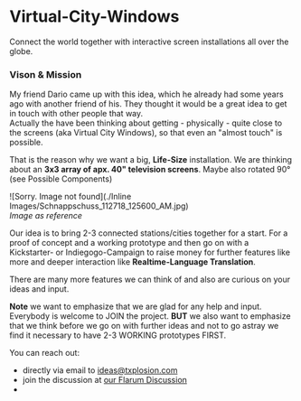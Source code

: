 # Virtual-City-Windows
Connect the world together with interactive screen installations all over the globe.

### Vison & Mission

My friend Dario came up with this idea, which he already had some years ago with another friend of his. They thought it would be a great idea to get in touch with other people that way.  
Actually the have been thinking about getting - physically - quite close to the screens (aka Virtual City Windows), so that even an "almost touch" is possible.

That is the reason why we want a big, **Life-Size** installation. We are thinking about an **3x3 array of apx. 40" television screens**. Maybe also rotated 90° (see Possible Components)

![Sorry. Image not found](./Inline Images/Schnappschuss_112718_125600_AM.jpg)   
*Image as reference*

Our idea is to bring 2-3 connected stations/cities together for a start. For a proof of concept and a working prototype and then go on with a Kickstarter- or Indiegogo-Campaign to raise money for further features like more and deeper interaction like **Realtime-Language Translation**.

There are many more features we can think of and also are curious on your ideas and input.

**Note** we want to emphasize that we are glad for any help and input. Everybody is welcome to JOIN the project. 
**BUT** we also want to emphasize that we think before we go on with further ideas and not to go astray we find it necessary to have 2-3 WORKING prototypes FIRST.

You can reach out:
* directly via email to ideas@txplosion.com
* join the discussion at [our Flarum Discussion](https://discuss.txplosion.com)
* 
